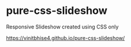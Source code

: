 # pure-css-slideshow
Responsive Slideshow created using CSS only

https://vinitbhise4.github.io/pure-css-slideshow/
